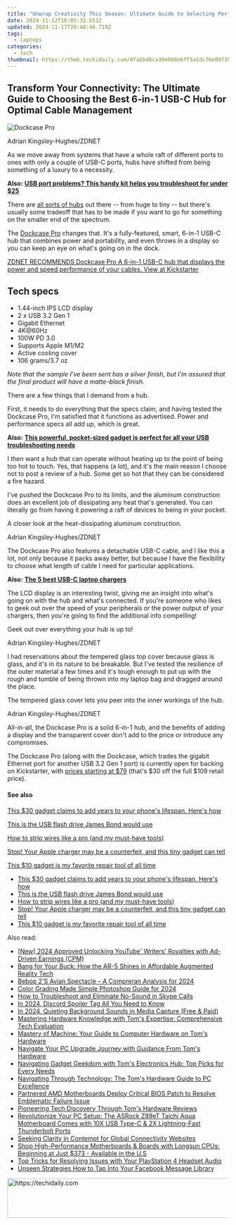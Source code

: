 ```yaml
---
title: "Unwrap Creativity This Season: Ultimate Guide to Selecting Perfect Gifts for the Home-Made Geniuses | ZDNET Innovations"
date: 2024-11-12T16:05:32.651Z
updated: 2024-11-17T20:48:46.719Z
tags:
  - laptops
categories:
  - tech
thumbnail: https://thmb.techidaily.com/0fabbd6ca39e068e6ff5a1dc76e09f39c4c023b261fbe4ba782432860cba0bd7.jpg
---
```


## Transform Your Connectivity: The Ultimate Guide to Choosing the Best 6-in-1 USB-C Hub for Optimal Cable Management

![Dockcase Pro](https://www.zdnet.com/a/img/resize/9d53d58d942ec49dfa5840436d8c77cd774ccc0d/2023/03/24/32ab9617-c236-4100-954a-cd4a138c31f1/img-2532.jpg?auto=webp&width=1280)

Adrian Kingsley-Hughes/ZDNET

As we move away from systems that have a whole raft of different ports to ones with only a couple of USB-C ports, hubs have shifted from being something of a luxury to a necessity.

**Also:** [**USB port problems? This handy kit helps you troubleshoot for under $25**](https://www.zdnet.com/home-and-office/usb-port-problems-this-handy-kit-tests-usb-ports-for-under-25/)

There are [all sorts of hubs](https://www.zdnet.com/article/best-usb-hub/) out there -- from huge to tiny -- but there's usually some tradeoff that has to be made if you want to go for something on the smaller end of the spectrum.

The [Dockcase Pro](https://www.kickstarter.com/projects/dockcaseexplorerepro/dockcase-explorer-edition-smart-usb-c-hub-6-in-1) changes that. It's a fully-featured, smart, 6-in-1 USB-C hub that combines power and portability, and even throws in a display so you can keep an eye on what's going on in the dock. 

[ZDNET RECOMMENDS Dockcase Pro A 6-in-1 USB-C hub that displays the power and speed performance of your cables. View at Kickstarter](https://www.kickstarter.com/projects/dockcaseexplorerepro/dockcase-explorer-edition-smart-usb-c-hub-6-in-1)

## Tech specs

* 1.44-inch IPS LCD display
* 2 x USB 3.2 Gen 1
* Gigabit Ethernet
* 4K@60Hz
* 100W PD 3.0
* Supports Apple M1/M2
* Active cooling cover
* 106 grams/3.7 oz

_Note that the sample I've been sent has a silver finish, but I'm assured that the final product will have a matte-black finish._

There are a few things that I demand from a hub.

First, it needs to do everything that the specs claim, and having tested the Dockcase Pro, I'm satisfied that it functions as advertised. Power and performance specs all add up, which is great.

**Also:** [**This powerful, pocket-sized gadget is perfect for all your USB troubleshooting needs**](https://www.zdnet.com/article/the-powerful-pocket-sized-diagnostic-gadget-for-all-your-usb-troubleshooting-needs/)

I then want a hub that can operate without heating up to the point of being too hot to touch. Yes, that happens (a lot), and it's the main reason I choose not to post a review of a hub. Some get so hot that they can be considered a fire hazard.

I've pushed the Dockcase Pro to its limits, and the aluminum construction does an excellent job of dissipating any heat that's generated. You can literally go from having it powering a raft of devices to being in your pocket.

A closer look at the heat-dissipating aluminum construction.

Adrian Kingsley-Hughes/ZDNET

The Dockcase Pro also features a detachable USB-C cable, and I like this a lot, not only because it packs away better, but because I have the flexibility to choose what length of cable I need for particular applications. 

**Also:** [**The 5 best USB-C laptop chargers**](https://www.zdnet.com/article/best-usb-c-laptop-charger/)

The LCD display is an interesting twist, giving me an insight into what's going on with the hub and what's connected. If you're someone who likes to geek out over the speed of your peripherals or the power output of your chargers, then you're going to find the additional info compelling!

Geek out over everything your hub is up to!

Adrian Kingsley-Hughes/ZDNET

I had reservations about the tempered glass top cover because glass is glass, and it's in its nature to be breakable. But I've tested the resilience of the outer material a few times and it's tough enough to put up with the rough and tumble of being thrown into my laptop bag and dragged around the place.

The tempered glass cover lets you peer into the inner workings of the hub.

Adrian Kingsley-Hughes/ZDNET

All-in-all, the Dockcase Pro is a solid 6-in-1 hub, and the benefits of adding a display and the transparent cover don't add to the price or introduce any compromises.

The Dockcase Pro (along with the Dockcase, which trades the gigabit Ethernet port for another USB 3.2 Gen 1 port) is currently open for backing on Kickstarter, with [prices starting at $79](https://www.kickstarter.com/projects/dockcaseexplorerepro/dockcase-explorer-edition-smart-usb-c-hub-6-in-1) (that's $30 off the full $109 retail price). 

#### See also

[This $30 gadget claims to add years to your phone's lifespan. Here's how](https://www.zdnet.com/article/this-30-gadget-claims-to-add-years-to-your-phones-lifespan-heres-how/ "This $30 gadget claims to add years to your phone's lifespan. Here's how")

[This is the USB flash drive James Bond would use](https://www.zdnet.com/article/this-is-the-usb-flash-drive-james-bond-would-use/ "This is the USB flash drive James Bond would use")

[How to strip wires like a pro (and my must-have tools)](https://www.zdnet.com/article/how-to-strip-wires-like-a-pro-and-my-must-have-tools/ "How to strip wires like a pro (and my must-have tools)")

[Stop! Your Apple charger may be a counterfeit, and this tiny gadget can tell](https://www.zdnet.com/article/stop-your-apple-charger-may-be-a-counterfeit-and-this-tiny-gadget-can-tell/ "Stop! Your Apple charger may be a counterfeit, and this tiny gadget can tell")

[This $10 gadget is my favorite repair tool of all time](https://www.zdnet.com/article/this-10-gadget-is-my-favorite-repair-tool-of-all-time/ "This $10 gadget is my favorite repair tool of all time")

* [This $30 gadget claims to add years to your phone's lifespan. Here's how](https://www.zdnet.com/article/this-30-gadget-claims-to-add-years-to-your-phones-lifespan-heres-how/ "This $30 gadget claims to add years to your phone's lifespan. Here's how")
* [This is the USB flash drive James Bond would use](https://www.zdnet.com/article/this-is-the-usb-flash-drive-james-bond-would-use/ "This is the USB flash drive James Bond would use")
* [How to strip wires like a pro (and my must-have tools)](https://www.zdnet.com/article/how-to-strip-wires-like-a-pro-and-my-must-have-tools/ "How to strip wires like a pro (and my must-have tools)")
* [Stop! Your Apple charger may be a counterfeit, and this tiny gadget can tell](https://www.zdnet.com/article/stop-your-apple-charger-may-be-a-counterfeit-and-this-tiny-gadget-can-tell/ "Stop! Your Apple charger may be a counterfeit, and this tiny gadget can tell")
* [This $10 gadget is my favorite repair tool of all time](https://www.zdnet.com/article/this-10-gadget-is-my-favorite-repair-tool-of-all-time/ "This $10 gadget is my favorite repair tool of all time")

<ins class="adsbygoogle"
     style="display:block"
     data-ad-format="autorelaxed"
     data-ad-client="ca-pub-7571918770474297"
     data-ad-slot="1223367746"></ins>

<ins class="adsbygoogle"
     style="display:block"
     data-ad-client="ca-pub-7571918770474297"
     data-ad-slot="8358498916"
     data-ad-format="auto"
     data-full-width-responsive="true"></ins>

<span class="atpl-alsoreadstyle">Also read:</span>
<div><ul>
<li><a href="https://youtube-webster.techidaily.com/024-approved-unlocking-youtube-writers-royalties-with-ad-driven-earnings-cpm/"><u>[New] 2024 Approved Unlocking YouTube' Writers' Royalties with Ad-Driven Earnings (CPM)</u></a></li>
<li><a href="https://buynow-reviews.techidaily.com/bang-for-your-buck-how-the-ar-5-shines-in-affordable-augmented-reality-tech/"><u>Bang for Your Buck: How the AR-5 Shines in Affordable Augmented Reality Tech</u></a></li>
<li><a href="https://extra-information.techidaily.com/bebop-2s-avian-spectacle-a-compreran-analysis-for-2024/"><u>Bebop 2'S Avian Spectacle – A Compreran Analysis for 2024</u></a></li>
<li><a href="https://extra-resources.techidaily.com/color-grading-made-simple-photoshop-guide-for-2024/"><u>Color Grading Made Simple Photoshop Guide for 2024</u></a></li>
<li><a href="https://sound-issues.techidaily.com/how-to-troubleshoot-and-eliminate-no-sound-in-skype-calls/"><u>How to Troubleshoot and Eliminate No-Sound in Skype Calls</u></a></li>
<li><a href="https://discord-videos.techidaily.com/in-2024-discord-spoiler-tag-all-you-need-to-know/"><u>In 2024, Discord Spoiler Tag All You Need to Know</u></a></li>
<li><a href="https://screen-recording.techidaily.com/in-2024-quieting-background-sounds-in-media-capture-free-and-paid/"><u>In 2024, Quieting Background Sounds in Media Capture (Free & Paid)</u></a></li>
<li><a href="https://hardware-reviews.techidaily.com/mastering-hardware-knowledge-with-toms-expertise-comprehensive-tech-evaluation/"><u>Mastering Hardware Knowledge with Tom's Expertise: Comprehensive Tech Evaluation</u></a></li>
<li><a href="https://hardware-reviews.techidaily.com/mastery-of-machine-your-guide-to-computer-hardware-on-toms-hardware/"><u>Mastery of Machine: Your Guide to Computer Hardware on Tom's Hardware</u></a></li>
<li><a href="https://hardware-reviews.techidaily.com/navigate-your-pc-upgrade-journey-with-guidance-from-toms-hardware/"><u>Navigate Your PC Upgrade Journey with Guidance From Tom's Hardware</u></a></li>
<li><a href="https://hardware-reviews.techidaily.com/navigating-gadget-geekdom-with-toms-electronics-hub-top-picks-for-every-needs/"><u>Navigating Gadget Geekdom with Tom's Electronics Hub: Top Picks for Every Needs</u></a></li>
<li><a href="https://hardware-reviews.techidaily.com/navigating-through-technology-the-toms-hardware-guide-to-pc-excellence/"><u>Navigating Through Technology: The Tom's Hardware Guide to PC Excellence</u></a></li>
<li><a href="https://hardware-reviews.techidaily.com/partnered-amd-motherboards-deploy-critical-bios-patch-to-resolve-emblematic-failure-issue/"><u>Partnered AMD Motherboards Deploy Critical BIOS Patch to Resolve Emblematic Failure Issue</u></a></li>
<li><a href="https://hardware-reviews.techidaily.com/pioneering-tech-discovery-through-toms-hardware-reviews/"><u>Pioneering Tech Discovery Through Tom's Hardware Reviews</u></a></li>
<li><a href="https://hardware-reviews.techidaily.com/revolutionize-your-pc-setup-the-asrock-z89et-taichi-aqua-motherboard-comes-with-10x-usb-type-c-and-2x-lightning-fast-thunderbolt-ports/"><u>Revolutionize Your PC Setup: The ASRock Z89eT Taichi Aqua Motherboard Comes with 10X USB Type-C & 2X Lightning-Fast Thunderbolt Ports</u></a></li>
<li><a href="https://facebook.techidaily.com/seeking-clarity-in-contempt-for-global-connectivity-websites/"><u>Seeking Clarity in Contempt for Global Connectivity Websites</u></a></li>
<li><a href="https://hardware-reviews.techidaily.com/shop-high-performance-motherboards-and-boards-with-longsun-cpus-beginning-at-just-373-available-in-the-us/"><u>Shop High-Performance Motherboards & Boards with Longsun CPUs: Beginning at Just $373 - Available in the U.S</u></a></li>
<li><a href="https://common-error.techidaily.com/top-tricks-for-resolving-issues-with-your-playstation-4-headset-audio/"><u>Top Tricks for Resolving Issues with Your PlayStation 4 Headset Audio</u></a></li>
<li><a href="https://facebook-video-files.techidaily.com/unseen-strategies-how-to-tap-into-your-facebook-message-library/"><u>Unseen Strategies How to Tap Into Your Facebook Message Library</u></a></li>
</ul></div>

<!-- affiliate ads begin -->
<a href="https://jalbum-affiliate-program.sjv.io/c/5597632/1838960/17916" target="_top" id="1838960">
  <img src="//a.impactradius-go.com/display-ad/17916-1838960" border="0" alt="https://techidaily.com" width="728" height="90"/>
</a>
<img height="0" width="0" src="https://jalbum-affiliate-program.sjv.io/i/5597632/1838960/17916" style="position:absolute;visibility:hidden;" border="0" />
<!-- affiliate ads end -->

